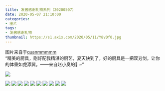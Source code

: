 ```yaml
---
title: 发酱感谢礼物系列（20200507）
date: 2020-05-07 21:10:00
categories:
- 图片
tags:
- 发酱感谢礼物
thumbnail: https://s1.ax1x.com/2020/05/11/Y8vDf0.jpg
---
```


图片来自于<a href="https://weibo.com/p/1005051720171447" target="_blank">quanmmmmm</a><br/>“精美的厨具，刚好配我精湛的厨艺，夏天快到了，好的厨具是一把双刃剑，让你的体重如虎添翼。——来自赵小臭的🎁  ~”

<!-- 下列图片中第一张为 thumbnail 图。 -->

![](https://s1.ax1x.com/2020/05/11/Y8vDf0.jpg)

<!--more-->

![](https://s1.ax1x.com/2020/05/11/Y8vdTs.jpg)
![](https://s1.ax1x.com/2020/05/11/Y8vBYq.jpg)
![](https://s1.ax1x.com/2020/05/11/Y8v0kn.jpg)
![](https://s1.ax1x.com/2020/05/11/Y8vawj.jpg)
![](https://s1.ax1x.com/2020/05/11/Y8vspV.jpg)
![](https://s1.ax1x.com/2020/05/11/Y8vylT.jpg)
![](https://s1.ax1x.com/2020/05/11/Y8v66U.jpg)
![](https://s1.ax1x.com/2020/05/11/Y8vcXF.jpg)
![](https://s1.ax1x.com/2020/05/11/Y8v2m4.jpg)
![](https://s1.ax1x.com/2020/05/11/Y8vR0J.jpg)
